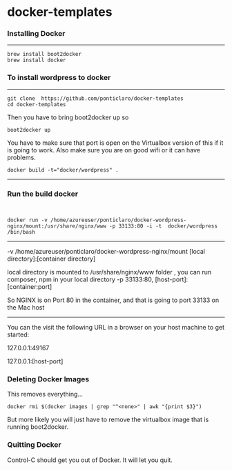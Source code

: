 docker-templates
================

### Installing Docker

---

```
brew install boot2docker
brew install docker

```





### To install wordpress to docker

---


```
git clone  https://github.com/ponticlaro/docker-templates
cd docker-templates

```



Then you have to bring boot2docker up so 

```
boot2docker up
```

You have to make sure that port is open on the Virtualbox version of this if it is going to work. Also make sure you are on good wifi or it can have problems.


```
docker build -t="docker/wordpress" .
```

---

### Run the build docker


```
 

docker run -v /home/azureuser/ponticlaro/docker-wordpress-nginx/mount:/usr/share/nginx/www -p 33133:80 -i -t  docker/wordpress /bin/bash
```

---

-v /home/azureuser/ponticlaro/docker-wordpress-nginx/mount [local directory]:[container directory]

local directory is mounted to /usr/share/nginx/www folder , you can run composer, npm in your local directory
-p 33133:80, [host-port]:[container:port]


So NGINX is on Port 80 in the container, and that is going to port 33133 on the Mac host


---





You can the visit the following URL in a browser on your host machine to get started:

127.0.0.1:49167

127.0.0.1:[host-port]




### Deleting Docker Images

This removes everything...

```
docker rmi $(docker images | grep "^<none>" | awk "{print $3}")
```

But more likely you will just have to remove the virtualbox image that is running boot2docker.


### Quitting Docker

Control-C should get you out of Docker.  It will let you quit.

